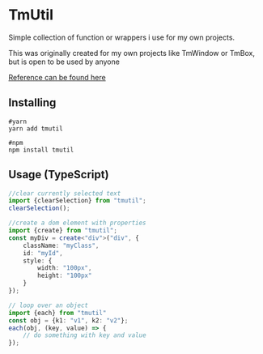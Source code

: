 # TmUtil

Simple collection of function or wrappers i use for my own projects.

This was originally created for my own projects like TmWindow or TmBox,
but is open to be used by anyone

[Reference can be found here](https://tanuel.gitlab.io/tmutil)

## Installing

    #yarn
    yarn add tmutil
    
    #npm
    npm install tmutil
    
## Usage (TypeScript)

```TypeScript
//clear currently selected text
import {clearSelection} from "tmutil";
clearSelection();

//create a dom element with properties
import {create} from "tmutil";
const myDiv = create<"div">("div", {
    className: "myClass",
    id: "myId",
    style: {
        width: "100px",
        height: "100px"
    }
});

// loop over an object
import {each} from "tmutil"
const obj = {k1: "v1", k2: "v2"};
each(obj, (key, value) => {
    // do something with key and value
});
```